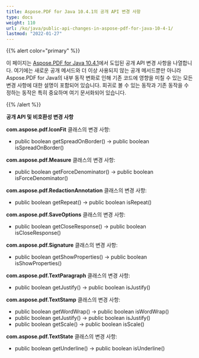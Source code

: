 ```yaml
---
title: Aspose.PDF for Java 10.4.1의 공개 API 변경 사항
type: docs
weight: 110
url: /ko/java/public-api-changes-in-aspose-pdf-for-java-10-4-1/
lastmod: "2022-01-27"
---
```


{{% alert color="primary" %}}

이 페이지는 [Aspose.PDF for Java 10.4.1](http://www.aspose.com/community/files/72/java-components/aspose.pdf-for-java/entry641525.aspx)에서 도입된 공개 API 변경 사항을 나열합니다. 여기에는 새로운 공개 메서드와 더 이상 사용되지 않는 공개 메서드뿐만 아니라 Aspose.PDF for Java의 내부 동작 변화로 인해 기존 코드에 영향을 미칠 수 있는 모든 변경 사항에 대한 설명이 포함되어 있습니다. 회귀로 볼 수 있는 동작과 기존 동작을 수정하는 동작은 특히 중요하며 여기 문서화되어 있습니다.

{{% /alert %}}

**공개 API 및 비호환성 변경 사항**

**com.aspose.pdf.IconFit** 클래스의 변경 사항:

- public boolean getSpreadOnBorder() -> public boolean isSpreadOnBorder()

**com.aspose.pdf.Measure** 클래스의 변경 사항:

- public boolean getForceDenominator() -> public boolean isForceDenominator()

**com.aspose.pdf.RedactionAnnotation** 클래스의 변경 사항:


- public boolean getRepeat() -> public boolean isRepeat()

**com.aspose.pdf.SaveOptions** 클래스의 변경 사항:

- public boolean getCloseResponse() -> public boolean isCloseResponse()

**com.aspose.pdf.Signature** 클래스의 변경 사항:

- public boolean getShowProperties() -> public boolean isShowProperties()

**com.aspose.pdf.TextParagraph** 클래스의 변경 사항:

- public boolean getJustify() -> public boolean isJustify()

**com.aspose.pdf.TextStamp** 클래스의 변경 사항:

- public boolean getWordWrap() -> public boolean isWordWrap()
- public boolean getJustify() -> public boolean isJustify()
- public boolean getScale() -> public boolean isScale()

**com.aspose.pdf.TextState** 클래스의 변경 사항:

- public boolean getUnderline() -> public boolean isUnderline()